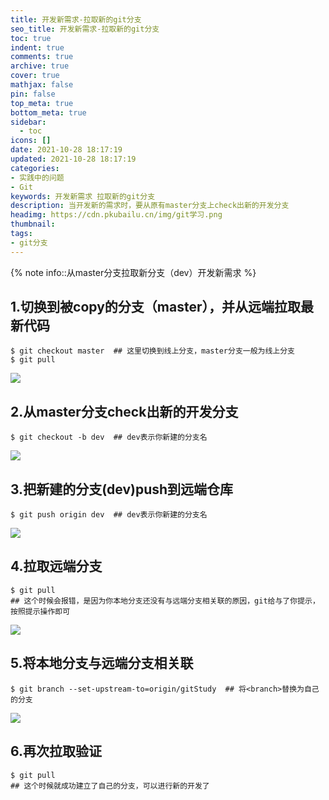 ```yaml
---
title: 开发新需求-拉取新的git分支
seo_title: 开发新需求-拉取新的git分支
toc: true
indent: true
comments: true
archive: true
cover: true
mathjax: false
pin: false
top_meta: true
bottom_meta: true
sidebar:
  - toc
icons: []
date: 2021-10-28 18:17:19
updated: 2021-10-28 18:17:19
categories:
- 实践中的问题
- Git
keywords: 开发新需求 拉取新的git分支
description: 当开发新的需求时，要从原有master分支上check出新的开发分支
headimg: https://cdn.pkubailu.cn/img/git学习.png
thumbnail:
tags:
- git分支
---
```


{% note info::从master分支拉取新分支（dev）开发新需求 %}

## 1.切换到被copy的分支（master），并从远端拉取最新代码

```
$ git checkout master  ## 这里切换到线上分支，master分支一般为线上分支
$ git pull
```
![](https://cdn.pkubailu.cn/img/gitcheckout1.png)

## 2.从master分支check出新的开发分支

```
$ git checkout -b dev  ## dev表示你新建的分支名
```
![](https://cdn.pkubailu.cn/img/gitcheckout2.png)

## 3.把新建的分支(dev)push到远端仓库

```
$ git push origin dev  ## dev表示你新建的分支名
```
![](https://cdn.pkubailu.cn/img/gitcheckout3.png)

## 4.拉取远端分支

```
$ git pull
## 这个时候会报错，是因为你本地分支还没有与远端分支相关联的原因，git给与了你提示，按照提示操作即可
```
![](https://cdn.pkubailu.cn/img/gitcheckout4.png)

## 5.将本地分支与远端分支相关联

```
$ git branch --set-upstream-to=origin/gitStudy  ## 将<branch>替换为自己的分支
```
![](https://cdn.pkubailu.cn/img/gitcheckout5.png)

## 6.再次拉取验证

```
$ git pull
## 这个时候就成功建立了自己的分支，可以进行新的开发了
```
